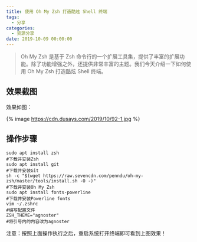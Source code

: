 ```yaml
---
title: 使用 Oh My Zsh 打造酷炫 Shell 终端
tags:
  - 分享
categories:
  - 资源分享
date: 2019-10-09 00:00:00
---
```


> Oh My Zsh 是基于 Zsh 命令行的一个扩展工具集，提供了丰富的扩展功能。除了功能增强之外，还提供非常丰富的主题。我们今天介绍一下如何使用 Oh My Zsh 打造酷炫 Shell 终端。

<!-- more -->

## 效果截图

效果如图：

{% image https://cdn.dusays.com/2019/10/92-1.jpg %}

## 操作步骤

```
sudo apt install zsh
#下载并安装Zsh
sudo apt install git
#下载并安装Git
sh -c "$(wget https://raw.sevencdn.com/penndu/oh-my-zsh/master/tools/install.sh -O -)"
#下载并安装Oh My Zsh
sudo apt install fonts-powerline
#下载并安装Powerline fonts
vim ~/.zshrc
#编写配置文件
ZSH_THEME="agnoster"
#将引号内的内容改为agnoster
```

注意：按照上面操作执行之后，重启系统打开终端即可看到上图效果！